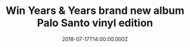 ---
campaign-uuid: "c-47fafdcc-58a5-425d-9088-b4d33f1e7611"
type: "Preview"
category: "Gifts"
date: "2018-07-17T14:00:00.000Z"
end-date: "2018-08-17T23:59:00.000Z"
disable-form: false
is_promoted: false
has_entry_page: true
title: "Win Years & Years brand new album Palo Santo vinyl edition"
competition-description: "<p>Years & Years release their highly anticipated second\
  \ album Palo Santo and thanks to NME AAA it could be yours! If you’re one of the\
  \ biggest fans of the amazing British pop bad Years and Years… you know what to\
  \ do!</p>"
hero-header: "Win Years & Years brand new album Palo Santo vinyl edition"
terms-confirmation: "N/A"
banner-img: "https://assets.expresslyapp.com/asset-7c0da783-db89-4160-9278-eddbf50239e0.jpg"
logo-left-href: "aaa.nme.com"
logo-left-image: "https://assets.expresslyapp.com/asset-114d6e35-7ebb-4f6e-b5c9-8fe510d466e2.jpg"
logo-left-title: "nme aaa"
bg-image-hero: "https://assets.expresslyapp.com/asset-622265d2-ce56-4245-865a-d073cdd46cc1.jpg"
bg-image-first: "https://assets.expresslyapp.com/asset-e68680b7-2870-42b3-b66d-f2b95f8bb7f6.jpg"
section1-content: "<p>On Palo Santo, Years & Years impact on pop feels truly tribal,\
  \ one in which the minority is always the majority, and everyone is welcome. Part\
  \ full-blooded, escapist fantasia and part social comment, for Years and Years this\
  \ is about outlier pop as futurism once more, offering solutions when the wider\
  \ world is transforming beyond recognition.</p>\r\n<p>With Olly drawing as much\
  \ inspiration from cult sci-fi as the multi-sensory pop of Prince, Bowie or Gaga,\
  \ in Palo Santo Years and Years have created the perfect space in which to tell\
  \ their most intimate, personal stories; on identity, sexuality, performance, and\
  \ ultimately, what it means to be human.</p>\r\n<p>Enter the form below for a chance\
  \ to win Years & Years brand new album Palo Santo vinyl edition and get ready to\
  \ get stuck into their new hits!</p>"
entry-title: "Win Years & Years brand new album Palo Santo vinyl edition"
entry-content: "Enter the draw to win Years & Years brand new album Palo Santo vinyl\
  \ edition by completing the form below before 23:59 on 17th of August 2018."
has-winner: false
prize-description: "Years & Years brand new album Palo Santo vinyl edition"
special-conditions: "Multiple entries are allowed up to one every day."
---